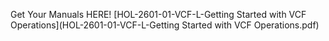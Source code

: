 Get Your Manuals HERE!
[HOL-2601-01-VCF-L-Getting Started with VCF Operations](HOL-2601-01-VCF-L-Getting Started with VCF Operations.pdf)
